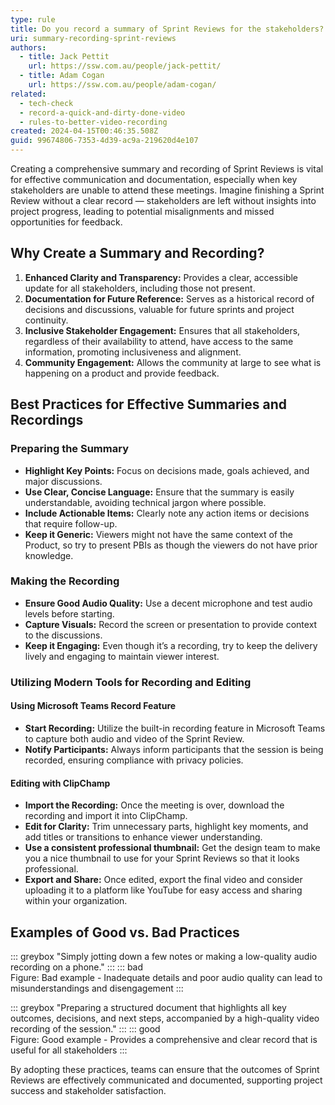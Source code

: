 ```yaml
---
type: rule
title: Do you record a summary of Sprint Reviews for the stakeholders?
uri: summary-recording-sprint-reviews
authors:
  - title: Jack Pettit
    url: https://ssw.com.au/people/jack-pettit/
  - title: Adam Cogan
    url: https://ssw.com.au/people/adam-cogan/
related:
  - tech-check
  - record-a-quick-and-dirty-done-video
  - rules-to-better-video-recording
created: 2024-04-15T00:46:35.508Z
guid: 99674806-7353-4d39-ac9a-219620d4e107
---
```

Creating a comprehensive summary and recording of Sprint Reviews is vital for effective communication and documentation, especially when key stakeholders are unable to attend these meetings. Imagine finishing a Sprint Review without a clear record — stakeholders are left without insights into project progress, leading to potential misalignments and missed opportunities for feedback.

<!--endintro-->

## Why Create a Summary and Recording?

1. **Enhanced Clarity and Transparency:** Provides a clear, accessible update for all stakeholders, including those not present.
2. **Documentation for Future Reference:** Serves as a historical record of decisions and discussions, valuable for future sprints and project continuity.
3. **Inclusive Stakeholder Engagement:** Ensures that all stakeholders, regardless of their availability to attend, have access to the same information, promoting inclusiveness and alignment.
4. **Community Engagement:** Allows the community at large to see what is happening on a product and provide feedback.

## Best Practices for Effective Summaries and Recordings

### Preparing the Summary

- **Highlight Key Points:** Focus on decisions made, goals achieved, and major discussions.
- **Use Clear, Concise Language:** Ensure that the summary is easily understandable, avoiding technical jargon where possible.
- **Include Actionable Items:** Clearly note any action items or decisions that require follow-up.
- **Keep it Generic:** Viewers might not have the same context of the Product, so try to present PBIs as though the viewers do not have prior knowledge.

### Making the Recording

- **Ensure Good Audio Quality:** Use a decent microphone and test audio levels before starting.
- **Capture Visuals:** Record the screen or presentation to provide context to the discussions.
- **Keep it Engaging:** Even though it’s a recording, try to keep the delivery lively and engaging to maintain viewer interest.

### Utilizing Modern Tools for Recording and Editing

#### Using Microsoft Teams Record Feature

- **Start Recording:** Utilize the built-in recording feature in Microsoft Teams to capture both audio and video of the Sprint Review.
- **Notify Participants:** Always inform participants that the session is being recorded, ensuring compliance with privacy policies.

#### Editing with ClipChamp

- **Import the Recording:** Once the meeting is over, download the recording and import it into ClipChamp.
- **Edit for Clarity:** Trim unnecessary parts, highlight key moments, and add titles or transitions to enhance viewer understanding.
- **Use a consistent professional thumbnail:** Get the design team to make you a nice thumbnail to use for your Sprint Reviews so that it looks professional.
- **Export and Share:** Once edited, export the final video and consider uploading it to a platform like YouTube for easy access and sharing within your organization.

## Examples of Good vs. Bad Practices

::: greybox 
"Simply jotting down a few notes or making a low-quality audio recording on a phone."
:::
::: bad  
Figure: Bad example - Inadequate details and poor audio quality can lead to misunderstandings and disengagement
:::

::: greybox 
"Preparing a structured document that highlights all key outcomes, decisions, and next steps, accompanied by a high-quality video recording of the session."
:::
::: good  
Figure: Good example - Provides a comprehensive and clear record that is useful for all stakeholders
:::

By adopting these practices, teams can ensure that the outcomes of Sprint Reviews are effectively communicated and documented, supporting project success and stakeholder satisfaction.
